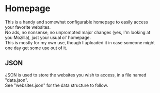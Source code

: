 # Homepage
This is a handy and somewhat configurable homepage to easily access your favorite websites.  
No ads, no nonsense, no unprompted major changes (yes, I'm looking at you Mozilla), just your usual ol' homepage.  
This is mostly for my own use, though I uploaded it in case someone might one day get some use out of it.

## JSON
JSON is used to store the websites you wish to access, in a file named "data.json".  
See "websites.json" for the data structure to follow.
